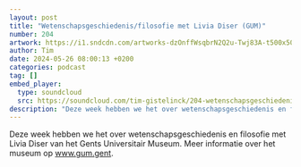 ```yaml
---
layout: post
title: "Wetenschapsgeschiedenis/filosofie met Livia Diser (GUM)"
number: 204
artwork: https://i1.sndcdn.com/artworks-dzOnffWsqbrN2Q2u-Twj83A-t500x500.jpg
author: Tim
date: 2024-05-26 08:00:13 +0200
categories: podcast
tag: []
embed_player:
  type: soundcloud
  src: https://soundcloud.com/tim-gistelinck/204-wetenschapsgeschiedenisfilosofie-met-livia-diser-gum
description: "Deze week hebben we het over wetenschapsgeschiedenis en filosofie met Livia Diser van het Gents Universitair Museum."
---
```

Deze week hebben we het over wetenschapsgeschiedenis en filosofie met Livia Diser van het Gents Universitair Museum.
Meer informatie over het museum op www.gum.gent.